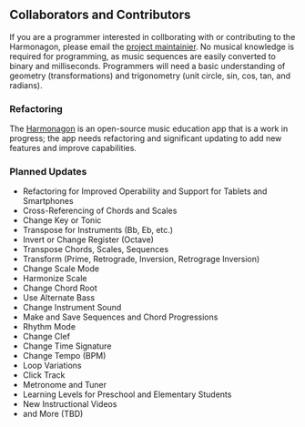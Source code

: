 ## Collaborators and Contributors

If you are a programmer interested in collborating with or contributing to the Harmonagon, please email the [project maintainier](mailto:mitch@harmonagon.com). No musical knowledge is required for programming, as music sequences are easily converted to binary and milliseconds. Programmers will need a basic understanding of geometry (transformations) and trigonometry (unit circle, sin, cos, tan, and radians).

### Refactoring

The [Harmonagon](http://www.harmonagon.com/) is an open-source music education app that is a work in progress; the app needs refactoring and significant updating to add new features and improve capabilities.

### Planned Updates

 * Refactoring for Improved Operability and Support for Tablets and Smartphones 
 * Cross-Referencing of Chords and Scales
 *	Change Key or Tonic
 *	Transpose for Instruments (Bb, Eb, etc.)
 *	Invert or Change Register (Octave)
 *	Transpose Chords, Scales, Sequences
 *	Transform (Prime, Retrograde, Inversion, Retrograge Inversion)
 *	Change Scale Mode
 * Harmonize Scale
 *	Change Chord Root
 * Use Alternate Bass
 *	Change Instrument Sound
 *	Make and Save Sequences and Chord Progressions
 *	Rhythm Mode
 * Change Clef
 * Change Time Signature
 * Change Tempo (BPM)
 * Loop Variations
 * Click Track
 *	Metronome and Tuner
 *	Learning Levels for Preschool and Elementary Students
 *	New Instructional Videos
 *	and More (TBD)
